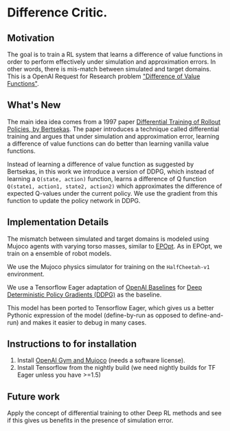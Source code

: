 # Difference Critic. 

## Motivation

The goal is to train a RL system that learns a difference of value functions in order to perform effectively under simulation and approximation errors. In other words, there is mis-match between simulated and target domains. This is a OpenAI Request for Research problem ["Difference of Value Functions"](https://openai.com/requests-for-research/#difference-of-value-functions).


## What's New

The main idea idea comes from a 1997 paper [Differential Training of Rollout Policies, by Bertsekas](http://web.mit.edu/dimitrib/www/Diftrain.pdf). The paper introduces a technique called differential training and argues that under simulation and approximation error, learning a difference of value functions  can do better than learning vanilla value functions.

Instead of learning a difference of value function as suggested by Bertsekas, in this work we introduce a version of DDPG, which instead of learning a ```Q(state, action)``` function, learns a difference of Q function ```Q(state1, action1, state2, action2)``` which approximates the difference of expected Q-values under the current policy. We use the gradient from this function to update the policy network in DDPG. 

## Implementation Details

The mismatch between simulated and target domains is modeled using Mujoco agents with varying torso masses, similar to [EPOpt](https://arxiv.org/abs/1610.01283). As in EPOpt, we train on a ensemble of robot models.

We use the Mujoco physics simulator for training on the ```HalfCheetah-v1``` environment.

We use a Tensorflow Eager adaptation of [OpenAI Baselines](https://github.com/openai/baselines) for [Deep Deterministic Policy Gradients (DDPG)](https://arxiv.org/abs/1509.02971) as the baseline.

This model has been ported to Tensorflow Eager, which gives us a better Pythonic expression of the model (define-by-run as opposed to define-and-run) and makes it easier to debug in many cases.

## Instructions to for installation

1. Install [OpenAI Gym and Mujoco](https://github.com/openai/gym) (needs a software license).
2. Install Tensorflow from the nightly build (we need nightly builds for TF Eager unless you have >=1.5)

## Future work

Apply the concept of differential training to other Deep RL methods and see if this gives us benefits in the presence of simulation error.

